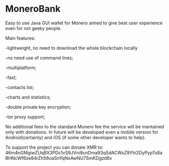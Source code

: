 # MoneroBank
Easy to use Java GUI wallet for Monero aimed to give best user experience even for not geeky people.

Main features:

-lightweight, no need to download the whole blockchain locally

-no need use of command lines;

-multiplatform;

-fast;

-contacts list;

-charts and statistics;

-double private key encryption;

-tor proxy support;

No additional fees to the standard Monero fee the service will be mantained only with donations.
In future will be developed even a mobile version for Android(certainly) and iOS (if some other developer wants to help).


To support the project you can donate XMR to: 46m4nGMgiwZUqBX3PDc1vS9JVni8cnDma93qSdACWsZ9Yhi2DyPypTs8aBHNcWf6ze84rZh56oaSnYqNxAwNU7SmKDgzd8x
